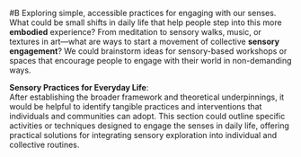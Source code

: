   #B Exploring simple, accessible practices for engaging with our senses. What could be small shifts in daily life that help people step into this more **embodied** experience? From meditation to sensory walks, music, or textures in art—what are ways to start a movement of collective **sensory engagement**? We could brainstorm ideas for sensory-based workshops or spaces that encourage people to engage with their world in non-demanding ways.

**Sensory Practices for Everyday Life**:  
    After establishing the broader framework and theoretical underpinnings, it would be helpful to identify tangible practices and interventions that individuals and communities can adopt. This section could outline specific activities or techniques designed to engage the senses in daily life, offering practical solutions for integrating sensory exploration into individual and collective routines.
